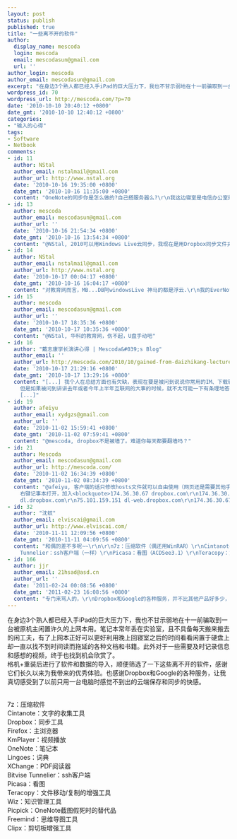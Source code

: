 ```yaml
---
layout: post
status: publish
published: true
title: "一些离不开的软件"
author:
  display_name: mescoda
  login: mescoda
  email: mescodasun@gmail.com
  url: ''
author_login: mescoda
author_email: mescodasun@gmail.com
excerpt: "在身边3个熟人都已经入手iPad的巨大压力下，我也不甘示弱地在十一前骗取到一台被原机主闲置许久的上网本用。笔记本常年丢在实验室，且不具备每天搬来搬去的闲工夫，有了上网本正好可以更好利用晚上回寝室之后的时间看看闲置于硬盘上却一直以找不到时间读而拖延的各种文档和书籍。此外对于一些需要及时记录信息和感想的视频，终于也找到机会欣赏了。\r\n格机+重装后进行了软件和数据的导入，顺便筛选了一下这些离不开的软件，感谢它们长久以来为我带来的优秀体验。也感谢Dropbox和Google的各种服务，让我真切感受到了以前只用一台电脑时感觉不到出的云端保存和同步的快感。\r\n\r\n"
wordpress_id: 70
wordpress_url: http://mescoda.com/?p=70
date: '2010-10-10 20:40:12 +0800'
date_gmt: '2010-10-10 12:40:12 +0800'
categories:
- "输入的心得"
tags:
- Software
- Netbook
comments:
- id: 11
  author: NStal
  author_email: nstalmail@gmail.com
  author_url: http://www.nstal.org
  date: '2010-10-16 19:35:00 +0800'
  date_gmt: '2010-10-16 11:35:00 +0800'
  content: "OneNote的同步你是怎么做的?自己搭服务器么?\r\n我这边寝室是电信办公室是教育网,同步问题很是头疼ORZ"
- id: 13
  author: mescoda
  author_email: mescodasun@gmail.com
  author_url: ''
  date: '2010-10-16 21:54:34 +0800'
  date_gmt: '2010-10-16 13:54:34 +0800'
  content: "@NStal, 2010可以用Windows Live云同步，我现在是用Dropbox同步文件夹实现的，也相当好用，还实现了备份功能，教程你上同步控找吧，Dropbox的邀请我貌似发过你邮箱的。"
- id: 14
  author: NStal
  author_email: nstalmail@gmail.com
  author_url: http://www.nstal.org
  date: '2010-10-17 00:04:17 +0800'
  date_gmt: '2010-10-16 16:04:17 +0800'
  content: "对教育网而言，MB...DB阿windowsLive 神马的都是浮云.\r\n我的EverNote都用不了ORZ"
- id: 15
  author: mescoda
  author_email: mescodasun@gmail.com
  author_url: ''
  date: '2010-10-17 18:35:36 +0800'
  date_gmt: '2010-10-17 10:35:36 +0800'
  content: "@NStal, 华科的教育网，伤不起，U盘手动吧"
- id: 16
  author: "戴志康学长演讲心得 | Mescoda&#039;s Blog"
  author_email: ''
  author_url: http://mescoda.com/2010/10/gained-from-daizhikang-lecture/
  date: '2010-10-17 21:29:16 +0800'
  date_gmt: '2010-10-17 13:29:16 +0800'
  content: "[...] 我个人在总结方面也有欠缺，表现在要是被问到说说你常用的IM、下载软件、影音软件、图像浏览与处理软件、浏览器、博客/空间/社交网站是什么，我会毫不犹豫地答出来，因为这些东西本来就做过一定的记录总结，而且平时也经常被同学问到一些应用的技巧。
    但是如果被问到讲讲去年或者今年上半年互联网的大事的时候，就不太可能一下有条理地答上来的，想到@lightory 同学在应聘腾讯实习生的环节被问到的这个问题，不得不说其中一箭双雕的精妙啊。
    [...]"
- id: 19
  author: afeiyu
  author_email: xydgzs@gmail.com
  author_url: ''
  date: '2010-11-02 15:59:41 +0800'
  date_gmt: '2010-11-02 07:59:41 +0800'
  content: "@mescoda, dropbox不是被墙了。难道你每天都要翻墙吗？"
- id: 21
  author: Mescoda
  author_email: mescodasun@gmail.com
  author_url: http://mescoda.com/
  date: '2010-11-02 16:34:39 +0800'
  date_gmt: '2010-11-02 08:34:39 +0800'
  content: "@afeiyu, 客户端的话只修改hosts文件就可以自由使用（网页还是需要其他手段）。C:\\Windows\\System32\\drivers\\etc\\hosts
    右键记事本打开，加入<blockquote>174.36.30.67 dropbox.com\r\n174.36.30.71 www.dropbox.com\r\n75.101.129.115
    dl.dropbox.com\r\n75.101.159.151 dl-web.dropbox.com\r\n174.36.30.67 forums.dropbox.com</blockquote>即可"
- id: 32
  author: "沈蚊"
  author_email: elviscai@gmail.com
  author_url: http://www.elviscai.com/
  date: '2010-11-11 12:09:56 +0800'
  date_gmt: '2010-11-11 04:09:56 +0800'
  content: "和偶的差不多呢~~\r\n\r\n7z：压缩软件（偶还用WinRAR）\r\nCintanote：文字的收集工具（这个在用）\r\nDropbox：同步工具（被墙后用金山快盘了）\r\nFirefox：主浏览器（偶的主浏览器是Chrome）\r\nKmPlayer：视频播放（一样）\r\nOneNote：笔记本（有时候用）\r\nLingoes：词典（有道，新版支持导入StarDict的词库）\r\nXChange：PDF阅读器（Foxit）\r\nBitvise
    Tunnelier：ssh客户端（一样）\r\nPicasa：看图（ACDSee3.1）\r\nTeracopy：文件移动/复制的增强工具（在用Xplorer2带的）\r\nWiz：知识管理工具（偶是GoogleSite自己搭的Wiki）\r\nPicpick：OneNote截图假死时的替代品（fsCapture）\r\nFreemind：思维导图工具（一样）\r\nClipx：剪切板增强工具（无）"
- id: 166
  author: jjr
  author_email: 21hsad@asd.cn
  author_url: ''
  date: '2011-02-24 00:08:56 +0800'
  date_gmt: '2011-02-23 16:08:56 +0800'
  content: "专门来骂人的，\r\nDropbox和Google的各种服务，并不比其他产品好多少，别以为捡到宝了，\r\n一叶障目不见泰山"
---
```

<p>在身边3个熟人都已经入手iPad的巨大压力下，我也不甘示弱地在十一前骗取到一台被原机主闲置许久的上网本用。笔记本常年丢在实验室，且不具备每天搬来搬去的闲工夫，有了上网本正好可以更好利用晚上回寝室之后的时间看看闲置于硬盘上却一直以找不到时间读而拖延的各种文档和书籍。此外对于一些需要及时记录信息和感想的视频，终于也找到机会欣赏了。<br />
格机+重装后进行了软件和数据的导入，顺便筛选了一下这些离不开的软件，感谢它们长久以来为我带来的优秀体验。也感谢Dropbox和Google的各种服务，让我真切感受到了以前只用一台电脑时感觉不到出的云端保存和同步的快感。</p>
<p><a id="more"></a><a id="more-70"></a><br />
7z：压缩软件<br />
Cintanote：文字的收集工具<br />
Dropbox：同步工具<br />
Firefox：主浏览器<br />
KmPlayer：视频播放<br />
OneNote：笔记本<br />
Lingoes：词典<br />
XChange：PDF阅读器<br />
Bitvise Tunnelier：ssh客户端<br />
Picasa：看图<br />
Teracopy：文件移动/复制的增强工具<br />
Wiz：知识管理工具<br />
Picpick：OneNote截图假死时的替代品<br />
Freemind：思维导图工具<br />
Clipx：剪切板增强工具</p>
